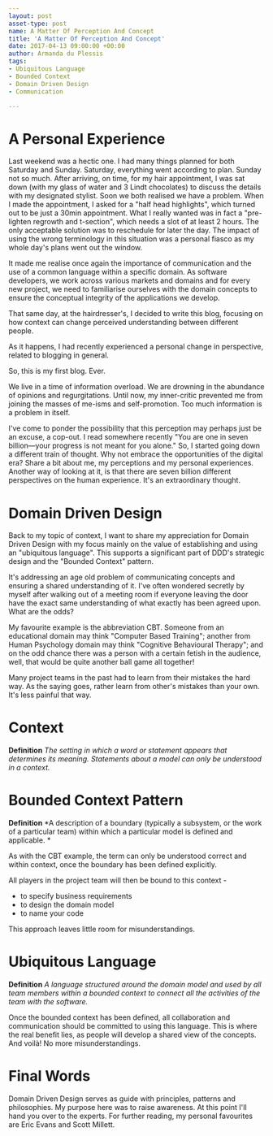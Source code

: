 ```yaml
---
layout: post
asset-type: post
name: A Matter Of Perception And Concept
title: 'A Matter Of Perception And Concept'
date: 2017-04-13 09:00:00 +00:00
author: Armanda du Plessis
tags:
- Ubiquitous Language
- Bounded Context
- Domain Driven Design
- Communication

---
```


# A Personal Experience

Last weekend was a hectic one. I had many things planned for both Saturday and Sunday. Saturday, everything went according to plan. Sunday not so much. After arriving, on time, for my hair appointment, I was sat down (with my glass of water and 3 Lindt chocolates) to discuss the details with my designated stylist. Soon we both realised we have a problem. When I made the appointment, I asked for a "half head highlights", which turned out to be just a 30min appointment. What I really wanted was in fact a "pre-lighten regrowth and t-section", which needs a slot of at least 2 hours.
The only acceptable solution was to reschedule for later the day. The impact of using the wrong terminology in this situation was a personal fiasco as my whole day's plans went out the window. 

It made me realise once again the importance of communication and the use of a common language within a specific domain. As software developers, we work across various markets and domains and for every new project, we need to familiarise ourselves with the domain concepts to ensure the conceptual integrity of the applications we develop.

That same day, at the hairdresser's, I decided to write this blog, focusing on how context can change perceived understanding between different people. 

As it happens, I had recently experienced a personal change in perspective, related to blogging in general.

So, this is my first blog. Ever.

We live in a time of information overload. We are drowning in the abundance of opinions and regurgitations. Until now, my inner-critic prevented me from joining the masses of me-isms and self-promotion. Too much information is a problem in itself.

I've come to ponder the possibility that this perception may perhaps just be an excuse, a cop-out. I read somewhere recently "You are one in seven billion—your progress is not meant for you alone." So, I started going down a different train of thought. Why not embrace the opportunities of the digital era? Share a bit about me, my perceptions and my personal experiences. Another way of looking at it, is that there are seven billion different perspectives on the human experience. It's an extraordinary thought.

# Domain Driven Design

Back to my topic of context, I want to share my appreciation for Domain Driven Design with my focus mainly on the value of establishing and using an "ubiquitous language". This supports a significant part of DDD's strategic design and the "Bounded Context" pattern.
 
It's addressing an age old problem of communicating concepts and ensuring a shared understanding of it. I've often wondered secretly by myself after walking out of a meeting room if everyone leaving the door have the exact same understanding of what exactly has been agreed upon. What are the odds?

My favourite example is the abbreviation CBT. Someone from an educational domain may think "Computer Based Training"; another from Human Psychology domain may think "Cognitive Behavioural Therapy"; and on the odd chance there was a person with a certain fetish in the audience, well, that would be quite another ball game all together!

Many project teams in the past had to learn from their mistakes the hard way. As the saying goes, rather learn from other's mistakes than your own. It's less painful that way.

# Context

**Definition**
*The setting in which a word or statement appears that determines its meaning.
Statements about a model can only be understood in a context.*

# Bounded Context Pattern

**Definition**
*A description of a boundary (typically a subsystem, or the work of a particular team) within which a particular model is defined and applicable. *

As with the CBT example, the term can only be understood correct and within context, once the boundary has been defined explicitly.

All players in the project team will then be bound to this context - 
* to specify business requirements
* to design the domain model
* to name your code

This approach leaves little room for misunderstandings.

# Ubiquitous Language

**Definition**
*A language structured around the domain model and used by all team members within a bounded context to connect all the activities of the team with the software.*

Once the bounded context has been defined, all collaboration and communication should be committed to using this language. 
This is where the real benefit lies, as people will develop a shared view of the concepts.
And voilà! No more misunderstandings.

# Final Words

Domain Driven Design serves as guide with principles, patterns and philosophies. My purpose here was to raise awareness. 
At this point I'll hand you over to the experts. For further reading, my personal favourites are Eric Evans and Scott Millett.
